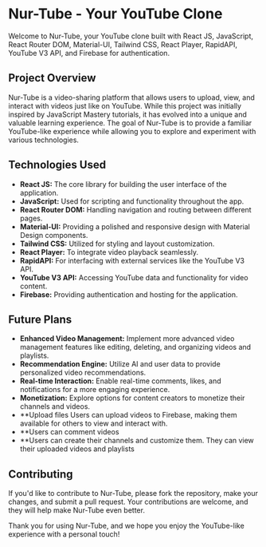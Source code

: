 # Nur-Tube - Your YouTube Clone

Welcome to Nur-Tube, your YouTube clone built with React JS, JavaScript, React Router DOM, Material-UI, Tailwind CSS, React Player, RapidAPI, YouTube V3 API, and Firebase for authentication. 

## Project Overview

Nur-Tube is a video-sharing platform that allows users to upload, view, and interact with videos just like on YouTube. While this project was initially inspired by JavaScript Mastery tutorials, it has evolved into a unique and valuable learning experience. The goal of Nur-Tube is to provide a familiar YouTube-like experience while allowing you to explore and experiment with various technologies.

## Technologies Used

- **React JS:** The core library for building the user interface of the application.
- **JavaScript:** Used for scripting and functionality throughout the app.
- **React Router DOM:** Handling navigation and routing between different pages.
- **Material-UI:** Providing a polished and responsive design with Material Design components.
- **Tailwind CSS:** Utilized for styling and layout customization.
- **React Player:** To integrate video playback seamlessly.
- **RapidAPI:** For interfacing with external services like the YouTube V3 API.
- **YouTube V3 API:** Accessing YouTube data and functionality for video content.
- **Firebase:** Providing authentication and hosting for the application.

## Future Plans

- **Enhanced Video Management:** Implement more advanced video management features like editing, deleting, and organizing videos and playlists.
- **Recommendation Engine:** Utilize AI and user data to provide personalized video recommendations.
- **Real-time Interaction:** Enable real-time comments, likes, and notifications for a more engaging experience.
- **Monetization:** Explore options for content creators to monetize their channels and videos.
- **Upload files Users can upload videos to Firebase, making them available for others to view and interact with.
- **Users can comment videos
- **Users can create their channels and customize them. They can view their uploaded videos and playlists
## Contributing

If you'd like to contribute to Nur-Tube, please fork the repository, make your changes, and submit a pull request. Your contributions are welcome, and they will help make Nur-Tube even better.

Thank you for using Nur-Tube, and we hope you enjoy the YouTube-like experience with a personal touch!

